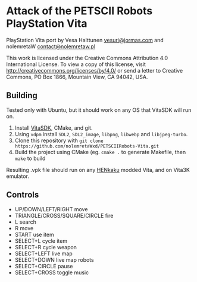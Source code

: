 # Attack of the PETSCII Robots PlayStation Vita
PlayStation Vita port by Vesa Halttunen <vesuri@jormas.com> and nolemretaW <contact@nolemretaw.pl>

This work is licensed under the Creative Commons Attribution 4.0 International License. To view a copy of this license, visit http://creativecommons.org/licenses/by/4.0/ or send a letter to Creative Commons, PO Box 1866, Mountain View, CA 94042, USA.

## Building
Tested only with Ubuntu, but it should work on any OS that VitaSDK will run on.
1. Install [VitaSDK](https://vitasdk.org/), CMake, and git. 
2. Using `vdpm` install `SDL2`, `SDL2_image`, `libpng`, `libwebp` and `libjpeg-turbo`.
3. Clone this repository with `git clone https://github.com/nolemretaWxd/PETSCIIRobots-Vita.git`
4. Build the project using CMake (eg. `cmake .` to generate Makefile, then `make` to build

Resulting .vpk file should run on any [HENkaku](https://henkaku.xyz/) modded Vita, and on Vita3K emulator.

## Controls
- UP/DOWN/LEFT/RIGHT move
- TRIANGLE/CROSS/SQUARE/CIRCLE fire
- L search
- R move
- START use item
- SELECT+L cycle item
- SELECT+R cycle weapon
- SELECT+LEFT live map
- SELECT+DOWN live map robots
- SELECT+CIRCLE pause
- SELECT+CROSS toggle music
